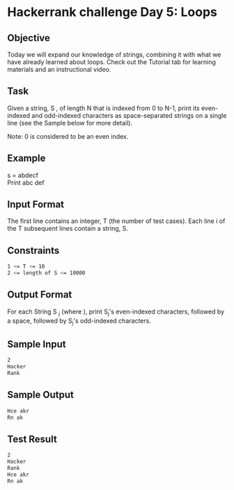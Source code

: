 # Hackerrank challenge Day 5: Loops

## Objective

Today we will expand our knowledge of strings, combining it with what we have already learned about loops. Check out the Tutorial tab for learning materials and an instructional video.

## Task

Given a string, S , of length N that is indexed from 0 to N-1, print its even-indexed and odd-indexed characters as  space-separated strings on a single line (see the Sample below for more detail).

Note: 0 is considered to be an even index.

## Example

s = abdecf  
Print abc def  


## Input Format

The first line contains an integer, T (the number of test cases).
Each line i of the T subsequent lines contain a string, S.

## Constraints

```bash
1 <= T <= 10
2 <= length of S <= 10000
```

## Output Format

For each String S <sub>j</sub> (where ), print S<sub>j</sub>'s even-indexed characters, followed by a space, followed by S<sub>j</sub>'s odd-indexed characters.

## Sample Input

```bash
2
Hacker
Rank
```

## Sample Output

```bash
Hce akr
Rn ak
```

## Test Result

```bash
2
Hacker
Rank
Hce akr
Rn ak  
```
